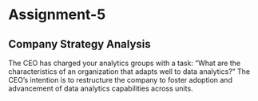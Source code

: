 # Assignment-5
## Company Strategy Analysis
The CEO has charged your analytics groups with a task: “What are the characteristics of an organization that adapts well to data analytics?” The CEO’s intention is to restructure the company to foster adoption and advancement of data analytics capabilities across units.
